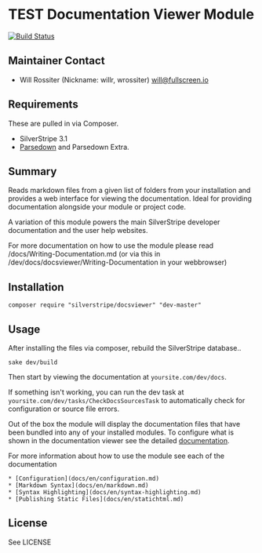 # TEST Documentation Viewer Module

[![Build Status](https://secure.travis-ci.org/silverstripe/silverstripe-docsviewer.png?branch=master)](http://travis-ci.org/silverstripe/silverstripe-docsviewer)

## Maintainer Contact

* Will Rossiter (Nickname: willr, wrossiter)
 <will@fullscreen.io>

## Requirements

These are pulled in via Composer.

* SilverStripe 3.1
* [Parsedown](http://parsedown.org/) and Parsedown Extra.

## Summary

Reads markdown files from a given list of folders from your installation and
provides a web interface for viewing the documentation. Ideal for providing
documentation alongside your module or project code.

A variation of this module powers the main SilverStripe developer documentation
and the user help websites.

For more documentation on how to use the module please read /docs/Writing-Documentation.md
(or via this in /dev/docs/docsviewer/Writing-Documentation in your webbrowser)

## Installation

	composer require "silverstripe/docsviewer" "dev-master"

## Usage

After installing the files via composer, rebuild the SilverStripe database..

	sake dev/build

Then start by viewing the documentation at `yoursite.com/dev/docs`.

If something isn't working, you can run the dev task at `yoursite.com/dev/tasks/CheckDocsSourcesTask`
to automatically check for configuration or source file errors.

Out of the box the module will display the documentation files that have been
bundled into any of your installed modules. To configure what is shown in the
documentation viewer see the detailed [documentation](docs/en/configuration.md).

For more information about how to use the module see each of the documentation

	* [Configuration](docs/en/configuration.md)
	* [Markdown Syntax](docs/en/markdown.md)
	* [Syntax Highlighting](docs/en/syntax-highlighting.md)
	* [Publishing Static Files](docs/en/statichtml.md)

## License

See LICENSE

